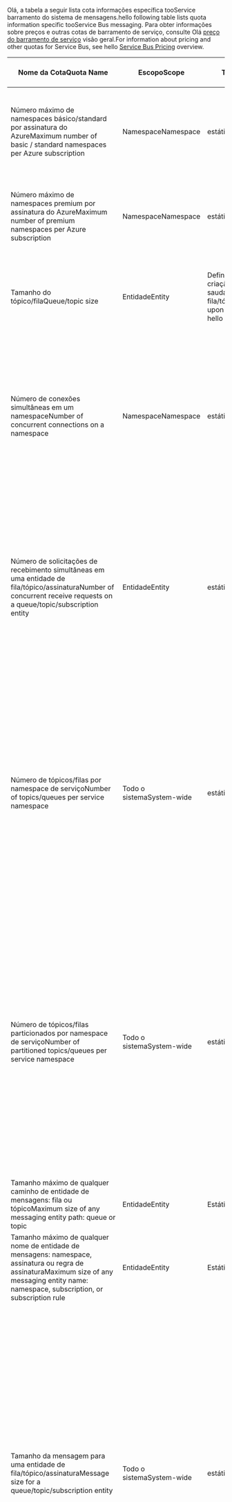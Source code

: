 <span data-ttu-id="1affc-101">Olá, a tabela a seguir lista cota informações específica tooService barramento do sistema de mensagens.</span><span class="sxs-lookup"><span data-stu-id="1affc-101">hello following table lists quota information specific tooService Bus messaging.</span></span> <span data-ttu-id="1affc-102">Para obter informações sobre preços e outras cotas de barramento de serviço, consulte Olá [preço do barramento de serviço](https://azure.microsoft.com/pricing/details/service-bus/) visão geral.</span><span class="sxs-lookup"><span data-stu-id="1affc-102">For information about pricing and other quotas for Service Bus, see hello [Service Bus Pricing](https://azure.microsoft.com/pricing/details/service-bus/) overview.</span></span>

| <span data-ttu-id="1affc-103">Nome da Cota</span><span class="sxs-lookup"><span data-stu-id="1affc-103">Quota Name</span></span> | <span data-ttu-id="1affc-104">Escopo</span><span class="sxs-lookup"><span data-stu-id="1affc-104">Scope</span></span> | <span data-ttu-id="1affc-105">Tipo</span><span class="sxs-lookup"><span data-stu-id="1affc-105">Type</span></span> | <span data-ttu-id="1affc-106">Comportamento quando excedido</span><span class="sxs-lookup"><span data-stu-id="1affc-106">Behavior when exceeded</span></span> | <span data-ttu-id="1affc-107">Valor</span><span class="sxs-lookup"><span data-stu-id="1affc-107">Value</span></span> |
| --- | --- | --- | --- | --- |
| <span data-ttu-id="1affc-108">Número máximo de namespaces básico/standard por assinatura do Azure</span><span class="sxs-lookup"><span data-stu-id="1affc-108">Maximum number of basic / standard namespaces per Azure subscription</span></span> |<span data-ttu-id="1affc-109">Namespace</span><span class="sxs-lookup"><span data-stu-id="1affc-109">Namespace</span></span> |<span data-ttu-id="1affc-110">estático</span><span class="sxs-lookup"><span data-stu-id="1affc-110">Static</span></span> |<span data-ttu-id="1affc-111">As solicitações subsequentes de namespaces básicas / padrão adicionais serão rejeitadas pelo portal de saudação.</span><span class="sxs-lookup"><span data-stu-id="1affc-111">Subsequent requests for additional basic / standard namespaces will be rejected by hello portal.</span></span> |<span data-ttu-id="1affc-112">100</span><span class="sxs-lookup"><span data-stu-id="1affc-112">100</span></span>|
| <span data-ttu-id="1affc-113">Número máximo de namespaces premium por assinatura do Azure</span><span class="sxs-lookup"><span data-stu-id="1affc-113">Maximum number of premium namespaces per Azure subscription</span></span> |<span data-ttu-id="1affc-114">Namespace</span><span class="sxs-lookup"><span data-stu-id="1affc-114">Namespace</span></span> |<span data-ttu-id="1affc-115">estático</span><span class="sxs-lookup"><span data-stu-id="1affc-115">Static</span></span> |<span data-ttu-id="1affc-116">As solicitações subsequentes para namespaces premium adicionais serão rejeitadas pelo portal de saudação.</span><span class="sxs-lookup"><span data-stu-id="1affc-116">Subsequent requests for additional premium namespaces will be rejected by hello portal.</span></span> |<span data-ttu-id="1affc-117">10</span><span class="sxs-lookup"><span data-stu-id="1affc-117">10</span></span> |
| <span data-ttu-id="1affc-118">Tamanho do tópico/fila</span><span class="sxs-lookup"><span data-stu-id="1affc-118">Queue/topic size</span></span> |<span data-ttu-id="1affc-119">Entidade</span><span class="sxs-lookup"><span data-stu-id="1affc-119">Entity</span></span> |<span data-ttu-id="1affc-120">Definido na criação de saudação fila/tópico.</span><span class="sxs-lookup"><span data-stu-id="1affc-120">Defined upon creation of hello queue/topic.</span></span> |<span data-ttu-id="1affc-121">As mensagens recebidas serão rejeitadas e uma exceção será recebida pelo Olá código de chamada.</span><span class="sxs-lookup"><span data-stu-id="1affc-121">Incoming messages will be rejected and an exception will be received by hello calling code.</span></span> |<span data-ttu-id="1affc-122">1, 2, 3, 4 ou 5 GB.</span><span class="sxs-lookup"><span data-stu-id="1affc-122">1, 2, 3, 4 or 5 GB.</span></span><br /><br /><span data-ttu-id="1affc-123">Se [particionamento](../articles/service-bus-messaging/service-bus-partitioning.md) é habilitada, o tamanho de máximo de fila/tópico Olá é 80 GB.</span><span class="sxs-lookup"><span data-stu-id="1affc-123">If [partitioning](../articles/service-bus-messaging/service-bus-partitioning.md) is enabled, hello maximum queue/topic size is 80 GB.</span></span> |
| <span data-ttu-id="1affc-124">Número de conexões simultâneas em um namespace</span><span class="sxs-lookup"><span data-stu-id="1affc-124">Number of concurrent connections on a namespace</span></span> |<span data-ttu-id="1affc-125">Namespace</span><span class="sxs-lookup"><span data-stu-id="1affc-125">Namespace</span></span> |<span data-ttu-id="1affc-126">estático</span><span class="sxs-lookup"><span data-stu-id="1affc-126">Static</span></span> |<span data-ttu-id="1affc-127">As solicitações subsequentes de conexões adicionais serão rejeitadas e uma exceção será recebida pelo Olá código de chamada.</span><span class="sxs-lookup"><span data-stu-id="1affc-127">Subsequent requests for additional connections will be rejected and an exception will be received by hello calling code.</span></span> <span data-ttu-id="1affc-128">Operações REST não são consideradas conexões TCP simultâneas.</span><span class="sxs-lookup"><span data-stu-id="1affc-128">REST operations do not count towards concurrent TCP connections.</span></span> |<span data-ttu-id="1affc-129">NetMessaging: 1.000</span><span class="sxs-lookup"><span data-stu-id="1affc-129">NetMessaging: 1,000</span></span><br /><br /><span data-ttu-id="1affc-130">AMQP: 5.000</span><span class="sxs-lookup"><span data-stu-id="1affc-130">AMQP: 5,000</span></span> |
| <span data-ttu-id="1affc-131">Número de solicitações de recebimento simultâneas em uma entidade de fila/tópico/assinatura</span><span class="sxs-lookup"><span data-stu-id="1affc-131">Number of concurrent receive requests on a queue/topic/subscription entity</span></span> |<span data-ttu-id="1affc-132">Entidade</span><span class="sxs-lookup"><span data-stu-id="1affc-132">Entity</span></span> |<span data-ttu-id="1affc-133">estático</span><span class="sxs-lookup"><span data-stu-id="1affc-133">Static</span></span> |<span data-ttu-id="1affc-134">Recebimento subsequentes solicitações serão rejeitadas e uma exceção será recebida pelo Olá código de chamada.</span><span class="sxs-lookup"><span data-stu-id="1affc-134">Subsequent receive requests will be rejected and an exception will be received by hello calling code.</span></span> <span data-ttu-id="1affc-135">Essa cota se aplica a toohello combinado operações de recebimento de número de unidades simultâneas em todas as assinaturas em um tópico.</span><span class="sxs-lookup"><span data-stu-id="1affc-135">This quota applies toohello combined number of concurrent receive operations across all subscriptions on a topic.</span></span> |<span data-ttu-id="1affc-136">5.000</span><span class="sxs-lookup"><span data-stu-id="1affc-136">5,000</span></span> |
| <span data-ttu-id="1affc-137">Número de tópicos/filas por namespace de serviço</span><span class="sxs-lookup"><span data-stu-id="1affc-137">Number of topics/queues per service namespace</span></span> |<span data-ttu-id="1affc-138">Todo o sistema</span><span class="sxs-lookup"><span data-stu-id="1affc-138">System-wide</span></span> |<span data-ttu-id="1affc-139">estático</span><span class="sxs-lookup"><span data-stu-id="1affc-139">Static</span></span> |<span data-ttu-id="1affc-140">As solicitações subsequentes de criação de um novo tópico ou fila no namespace de serviço hello serão rejeitadas.</span><span class="sxs-lookup"><span data-stu-id="1affc-140">Subsequent requests for creation of a new topic or queue on hello service namespace will be rejected.</span></span> <span data-ttu-id="1affc-141">Como resultado, se configurado por meio de saudação [portal do Azure][Azure portal], uma mensagem de erro será gerada.</span><span class="sxs-lookup"><span data-stu-id="1affc-141">As a result, if configured through hello [Azure portal][Azure portal], an error message will be generated.</span></span> <span data-ttu-id="1affc-142">Se a chamada de API de gerenciamento hello, uma exceção será recebida pelo Olá código de chamada.</span><span class="sxs-lookup"><span data-stu-id="1affc-142">If called from hello management API, an exception will be received by hello calling code.</span></span> |<span data-ttu-id="1affc-143">10.000</span><span class="sxs-lookup"><span data-stu-id="1affc-143">10,000</span></span><br /><br /><span data-ttu-id="1affc-144">Olá número total de tópicos mais filas em um namespace de serviço deve ser menor ou igual a too10, 000.</span><span class="sxs-lookup"><span data-stu-id="1affc-144">hello total number of topics plus queues in a service namespace must be less than or equal too10,000.</span></span><br/><span data-ttu-id="1affc-145">Isso não é aplicável tooPremium como todas as entidades são particionadas.</span><span class="sxs-lookup"><span data-stu-id="1affc-145">This is not applicable tooPremium as all entities are partitioned.</span></span> |
| <span data-ttu-id="1affc-146">Número de tópicos/filas particionados por namespace de serviço</span><span class="sxs-lookup"><span data-stu-id="1affc-146">Number of partitioned topics/queues per service namespace</span></span> |<span data-ttu-id="1affc-147">Todo o sistema</span><span class="sxs-lookup"><span data-stu-id="1affc-147">System-wide</span></span> |<span data-ttu-id="1affc-148">estático</span><span class="sxs-lookup"><span data-stu-id="1affc-148">Static</span></span> |<span data-ttu-id="1affc-149">As solicitações subsequentes de criação de um novo tópico ou fila particionado no namespace de serviço hello serão rejeitadas.</span><span class="sxs-lookup"><span data-stu-id="1affc-149">Subsequent requests for creation of a new partitioned topic or queue on hello service namespace will be rejected.</span></span> <span data-ttu-id="1affc-150">Como resultado, se configurado por meio de saudação [portal do Azure][Azure portal], uma mensagem de erro será gerada.</span><span class="sxs-lookup"><span data-stu-id="1affc-150">As a result, if configured through hello [Azure portal][Azure portal], an error message will be generated.</span></span> <span data-ttu-id="1affc-151">Se for chamado de gerenciamento Olá API, um **QuotaExceededException** exceção será recebida pelo Olá código de chamada.</span><span class="sxs-lookup"><span data-stu-id="1affc-151">If called from hello management API, a **QuotaExceededException** exception will be received by hello calling code.</span></span> |<span data-ttu-id="1affc-152">Camadas básica e padrão - 100</span><span class="sxs-lookup"><span data-stu-id="1affc-152">Basic and Standard Tiers - 100</span></span><br /><span data-ttu-id="1affc-153">[Premium](../articles/service-bus-messaging/service-bus-premium-messaging.md) -1.000 (por unidade do sistema de mensagens)</span><span class="sxs-lookup"><span data-stu-id="1affc-153">[Premium](../articles/service-bus-messaging/service-bus-premium-messaging.md) - 1,000 (per messaging unit)</span></span><br/><br /><span data-ttu-id="1affc-154">Cada fila ou tópico particionados conta para a cota de saudação de 10.000 entidades por namespace.</span><span class="sxs-lookup"><span data-stu-id="1affc-154">Each partitioned queue or topic counts towards hello quota of 10,000 entities per namespace.</span></span> |
| <span data-ttu-id="1affc-155">Tamanho máximo de qualquer caminho de entidade de mensagens: fila ou tópico</span><span class="sxs-lookup"><span data-stu-id="1affc-155">Maximum size of any messaging entity path: queue or topic</span></span> |<span data-ttu-id="1affc-156">Entidade</span><span class="sxs-lookup"><span data-stu-id="1affc-156">Entity</span></span> |<span data-ttu-id="1affc-157">Estático</span><span class="sxs-lookup"><span data-stu-id="1affc-157">Static</span></span> |- |<span data-ttu-id="1affc-158">260 caracteres</span><span class="sxs-lookup"><span data-stu-id="1affc-158">260 characters</span></span> |
| <span data-ttu-id="1affc-159">Tamanho máximo de qualquer nome de entidade de mensagens: namespace, assinatura ou regra de assinatura</span><span class="sxs-lookup"><span data-stu-id="1affc-159">Maximum size of any messaging entity name: namespace, subscription, or subscription rule</span></span> |<span data-ttu-id="1affc-160">Entidade</span><span class="sxs-lookup"><span data-stu-id="1affc-160">Entity</span></span> |<span data-ttu-id="1affc-161">Estático</span><span class="sxs-lookup"><span data-stu-id="1affc-161">Static</span></span> |- |<span data-ttu-id="1affc-162">50 caracteres</span><span class="sxs-lookup"><span data-stu-id="1affc-162">50 characters</span></span> |
| <span data-ttu-id="1affc-163">Tamanho da mensagem para uma entidade de fila/tópico/assinatura</span><span class="sxs-lookup"><span data-stu-id="1affc-163">Message size for a queue/topic/subscription entity</span></span> |<span data-ttu-id="1affc-164">Todo o sistema</span><span class="sxs-lookup"><span data-stu-id="1affc-164">System-wide</span></span> |<span data-ttu-id="1affc-165">estático</span><span class="sxs-lookup"><span data-stu-id="1affc-165">Static</span></span> |<span data-ttu-id="1affc-166">As mensagens recebidas que excederem essas cotas serão rejeitadas e uma exceção será recebida pelo Olá código de chamada.</span><span class="sxs-lookup"><span data-stu-id="1affc-166">Incoming messages that exceed these quotas will be rejected and an exception will be received by hello calling code.</span></span> |<span data-ttu-id="1affc-167">Tamanho máximo da mensagem: 256KB ([Camada padrão](../articles/service-bus-messaging/service-bus-premium-messaging.md))/1MB ([Camada premium](../articles/service-bus-messaging/service-bus-premium-messaging.md)).</span><span class="sxs-lookup"><span data-stu-id="1affc-167">Maximum message size: 256KB ([Standard tier](../articles/service-bus-messaging/service-bus-premium-messaging.md)) / 1MB ([Premium tier](../articles/service-bus-messaging/service-bus-premium-messaging.md)).</span></span> <br /><br /><span data-ttu-id="1affc-168">**Observação** devido a sobrecarga de toosystem, esse limite é geralmente um pouco menos.</span><span class="sxs-lookup"><span data-stu-id="1affc-168">**Note** Due toosystem overhead, this limit is usually slightly less.</span></span><br /><br /><span data-ttu-id="1affc-169">Tamanho máximo do cabeçalho: 64KB</span><span class="sxs-lookup"><span data-stu-id="1affc-169">Maximum header size: 64KB</span></span><br /><br /><span data-ttu-id="1affc-170">Número máximo de propriedades de cabeçalho no recipiente de propriedades: **byte/int.MaxValue**</span><span class="sxs-lookup"><span data-stu-id="1affc-170">Maximum number of header properties in property bag: **byte/int.MaxValue**</span></span><br /><br /><span data-ttu-id="1affc-171">tamanho máximo da propriedade no recipiente de propriedades: nenhum limite explícito.</span><span class="sxs-lookup"><span data-stu-id="1affc-171">Maximum size of property in property bag: No explicit limit.</span></span> <span data-ttu-id="1affc-172">Limitado pelo tamanho máximo do cabeçalho.</span><span class="sxs-lookup"><span data-stu-id="1affc-172">Limited by maximum header size.</span></span> |
| <span data-ttu-id="1affc-173">Tamanho de propriedade de mensagem para uma entidade de fila/tópico/assinatura</span><span class="sxs-lookup"><span data-stu-id="1affc-173">Message property size for a queue/topic/subscription entity</span></span> |<span data-ttu-id="1affc-174">Todo o sistema</span><span class="sxs-lookup"><span data-stu-id="1affc-174">System-wide</span></span> |<span data-ttu-id="1affc-175">Estático</span><span class="sxs-lookup"><span data-stu-id="1affc-175">Static</span></span> |<span data-ttu-id="1affc-176">Uma exceção **SerializationException** é gerada.</span><span class="sxs-lookup"><span data-stu-id="1affc-176">A **SerializationException** exception is generated.</span></span> |<span data-ttu-id="1affc-177">O tamanho máximo de propriedade de mensagem para cada propriedade é de 32 K.</span><span class="sxs-lookup"><span data-stu-id="1affc-177">Maximum message property size for each property is 32K.</span></span> <span data-ttu-id="1affc-178">O tamanho cumulativo de todas as propriedades não pode exceder 64 K.</span><span class="sxs-lookup"><span data-stu-id="1affc-178">Cumulative size of all properties cannot exceed 64K.</span></span> <span data-ttu-id="1affc-179">Isso se aplica a todo cabeçalho toohello Olá [BrokeredMessage](https://msdn.microsoft.com/library/microsoft.servicebus.messaging.brokeredmessage.aspx), que tem propriedades de usuário, bem como propriedades do sistema (como [SequenceNumber](https://msdn.microsoft.com/library/microsoft.servicebus.messaging.brokeredmessage.sequencenumber.aspx), [rótulo](https://msdn.microsoft.com/library/microsoft.servicebus.messaging.brokeredmessage.label.aspx), [ MessageId](https://msdn.microsoft.com/library/microsoft.servicebus.messaging.brokeredmessage.messageid.aspx), e assim por diante).</span><span class="sxs-lookup"><span data-stu-id="1affc-179">This applies toohello entire header of hello [BrokeredMessage](https://msdn.microsoft.com/library/microsoft.servicebus.messaging.brokeredmessage.aspx), which has both user properties as well as system properties (such as [SequenceNumber](https://msdn.microsoft.com/library/microsoft.servicebus.messaging.brokeredmessage.sequencenumber.aspx), [Label](https://msdn.microsoft.com/library/microsoft.servicebus.messaging.brokeredmessage.label.aspx), [MessageId](https://msdn.microsoft.com/library/microsoft.servicebus.messaging.brokeredmessage.messageid.aspx), and so on).</span></span> |
| <span data-ttu-id="1affc-180">Número de assinaturas por tópico</span><span class="sxs-lookup"><span data-stu-id="1affc-180">Number of subscriptions per topic</span></span> |<span data-ttu-id="1affc-181">Todo o sistema</span><span class="sxs-lookup"><span data-stu-id="1affc-181">System-wide</span></span> |<span data-ttu-id="1affc-182">estático</span><span class="sxs-lookup"><span data-stu-id="1affc-182">Static</span></span> |<span data-ttu-id="1affc-183">As solicitações subsequentes para a criação de assinaturas adicionais para Olá tópico serão rejeitadas.</span><span class="sxs-lookup"><span data-stu-id="1affc-183">Subsequent requests for creating additional subscriptions for hello topic will be rejected.</span></span> <span data-ttu-id="1affc-184">Como resultado, se configurado por meio do portal hello, será exibida uma mensagem de erro.</span><span class="sxs-lookup"><span data-stu-id="1affc-184">As a result, if configured through hello portal, an error message will be shown.</span></span> <span data-ttu-id="1affc-185">Se a chamada de API de gerenciamento Olá uma exceção será recebida pelo Olá código de chamada.</span><span class="sxs-lookup"><span data-stu-id="1affc-185">If called from hello management API an exception will be received by hello calling code.</span></span> |<span data-ttu-id="1affc-186">2.000</span><span class="sxs-lookup"><span data-stu-id="1affc-186">2,000</span></span> |
| <span data-ttu-id="1affc-187">Número de filtros SQL por tópico</span><span class="sxs-lookup"><span data-stu-id="1affc-187">Number of SQL filters per topic</span></span> |<span data-ttu-id="1affc-188">Todo o sistema</span><span class="sxs-lookup"><span data-stu-id="1affc-188">System-wide</span></span> |<span data-ttu-id="1affc-189">estático</span><span class="sxs-lookup"><span data-stu-id="1affc-189">Static</span></span> |<span data-ttu-id="1affc-190">Solicitações subsequentes de criação de filtros adicionais no tópico hello serão rejeitadas e uma exceção será recebida pelo Olá código de chamada.</span><span class="sxs-lookup"><span data-stu-id="1affc-190">Subsequent requests for creation of additional filters on hello topic will be rejected and an exception will be received by hello calling code.</span></span> |<span data-ttu-id="1affc-191">2.000</span><span class="sxs-lookup"><span data-stu-id="1affc-191">2,000</span></span> |
| <span data-ttu-id="1affc-192">Número de filtros de correlação por tópico</span><span class="sxs-lookup"><span data-stu-id="1affc-192">Number of correlation filters per topic</span></span> |<span data-ttu-id="1affc-193">Todo o sistema</span><span class="sxs-lookup"><span data-stu-id="1affc-193">System-wide</span></span> |<span data-ttu-id="1affc-194">estático</span><span class="sxs-lookup"><span data-stu-id="1affc-194">Static</span></span> |<span data-ttu-id="1affc-195">Solicitações subsequentes de criação de filtros adicionais no tópico hello serão rejeitadas e uma exceção será recebida pelo Olá código de chamada.</span><span class="sxs-lookup"><span data-stu-id="1affc-195">Subsequent requests for creation of additional filters on hello topic will be rejected and an exception will be received by hello calling code.</span></span> |<span data-ttu-id="1affc-196">100.000</span><span class="sxs-lookup"><span data-stu-id="1affc-196">100,000</span></span> |
| <span data-ttu-id="1affc-197">Tamanho de filtros/ações SQL</span><span class="sxs-lookup"><span data-stu-id="1affc-197">Size of SQL filters/actions</span></span> |<span data-ttu-id="1affc-198">Todo o sistema</span><span class="sxs-lookup"><span data-stu-id="1affc-198">System-wide</span></span> |<span data-ttu-id="1affc-199">estático</span><span class="sxs-lookup"><span data-stu-id="1affc-199">Static</span></span> |<span data-ttu-id="1affc-200">As solicitações subsequentes de criação de filtros adicionais serão rejeitadas e uma exceção será recebida pelo Olá código de chamada.</span><span class="sxs-lookup"><span data-stu-id="1affc-200">Subsequent requests for creation of additional filters will be rejected and an exception will be received by hello calling code.</span></span> |<span data-ttu-id="1affc-201">Comprimento máximo da cadeia de caracteres de condição de filtro: 1024 (1 K).</span><span class="sxs-lookup"><span data-stu-id="1affc-201">Maximum length of filter condition string: 1024 (1K).</span></span><br /><br /><span data-ttu-id="1affc-202">Comprimento máximo da cadeia de caracteres de ação de regra: 1024 (1 K).</span><span class="sxs-lookup"><span data-stu-id="1affc-202">Maximum length of rule action string: 1024 (1K).</span></span><br /><br /><span data-ttu-id="1affc-203">Número máximo de expressões por ação de regra: 32.</span><span class="sxs-lookup"><span data-stu-id="1affc-203">Maximum number of expressions per rule action: 32.</span></span> |
| <span data-ttu-id="1affc-204">Número de regras [SharedAccessAuthorizationRule](https://msdn.microsoft.com/library/azure/microsoft.servicebus.messaging.sharedaccessauthorizationrule.aspx) por namespace, fila ou tópico</span><span class="sxs-lookup"><span data-stu-id="1affc-204">Number of [SharedAccessAuthorizationRule](https://msdn.microsoft.com/library/azure/microsoft.servicebus.messaging.sharedaccessauthorizationrule.aspx) rules per namespace, queue, or topic</span></span> |<span data-ttu-id="1affc-205">Entidade, namespace</span><span class="sxs-lookup"><span data-stu-id="1affc-205">Entity, namespace</span></span> |<span data-ttu-id="1affc-206">estático</span><span class="sxs-lookup"><span data-stu-id="1affc-206">Static</span></span> |<span data-ttu-id="1affc-207">As solicitações subsequentes para a criação de regras adicionais serão rejeitadas e uma exceção será recebida pelo Olá código de chamada.</span><span class="sxs-lookup"><span data-stu-id="1affc-207">Subsequent requests for creation of additional rules will be rejected and an exception will be received by hello calling code.</span></span> |<span data-ttu-id="1affc-208">Número máximo de regras: 12.</span><span class="sxs-lookup"><span data-stu-id="1affc-208">Maximum number of rules: 12.</span></span> <br /><br /> <span data-ttu-id="1affc-209">As regras configuradas em um namespace de barramento de serviço aplicam tooall filas e tópicos no namespace.</span><span class="sxs-lookup"><span data-stu-id="1affc-209">Rules that are configured on a Service Bus namespace apply tooall queues and topics in that namespace.</span></span> |

[Azure portal]: https://portal.azure.com